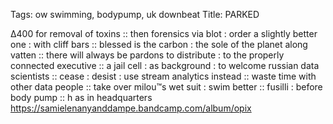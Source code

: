 Tags: ow swimming, bodypump, uk downbeat
Title: PARKED 
  
∆400 for removal of toxins :: then forensics via blot : order a slightly better one : with cliff bars :: blessed is the carbon : the sole of the planet along vatten :: there will always be pardons to distribute : to the properly connected executive :: a jail cell : as background : to welcome russian data scientists :: cease : desist : use stream analytics instead :: waste time with other data people :: take over milou™s wet suit : swim better :: fusilli : before body pump :: h as in headquarters  
<https://samielenanyanddampe.bandcamp.com/album/opix>  
